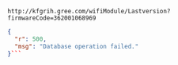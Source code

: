 `http://kfgrih.gree.com/wifiModule/Lastversion?firmwareCode=362001068969`

```json
{
  "r": 500,
  "msg": "Database operation failed."
}```